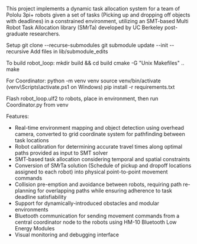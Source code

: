 This project implements a dynamic task allocation system for a team of Pololu 3pi+ robots given a set of tasks (Picking up and dropping off objects with deadlines) in a constrained environment, utilizing an SMT-based Multi Robot Task Allocation library (SMrTa) developed by UC Berkeley post-graduate researchers. 

Setup
git clone --recurse-submodules
git submodule update --init --recursive
Add files in lib/submodule_edits

To build robot_loop:
mkdir build && cd build
cmake -G "Unix Makefiles" ..
make

For Coordinator:
python -m venv venv
source venv/bin/activate   (venv\Scripts\activate.ps1 on Windows)
pip install -r requirements.txt

Flash robot_loop.ulf2 to robots, place in environment, then run Coordinator.py from venv


Features:
- Real-time environment mapping and object detection using overhead camera, converted to grid coordinate system for pathfinding between task locations
- Robot calibration for determining accurate travel times along optimal paths provided as input to SMT solver
- SMT-based task allocation considering temporal and spatial constraints
- Conversion of SMrTa solution (Schedule of pickup and dropoff locations assigned to each robot) into physical point-to-point movement commands
- Collision pre-emption and avoidance between robots, requiring path re-planning for overlapping paths while ensuring adherence to task deadline satisfiability
- Support for dynamically-introduced obstacles and modular environments
- Bluetooth communication for sending movement commands from a central coordinator node to the robots using HM-10 Bluetooth Low Energy Modules
- Visual monitoring and debugging interface
